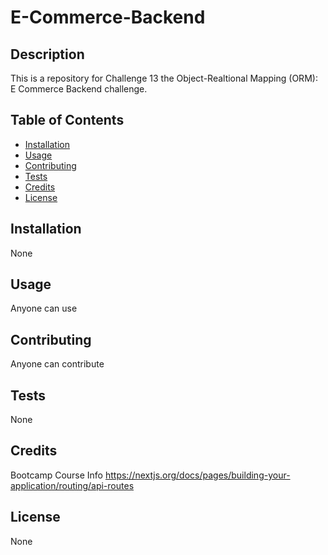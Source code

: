 # E-Commerce-Backend

## Description
This is a repository for Challenge 13 the Object-Realtional Mapping (ORM): E Commerce Backend challenge. 

## Table of Contents
- [Installation](#installation)
- [Usage](#usage)
- [Contributing](#contributing)
- [Tests](#tests)
- [Credits](#credits)
- [License](#license)

## Installation
None

## Usage
Anyone can use

## Contributing
Anyone can contribute

## Tests
None

## Credits
Bootcamp Course Info
https://nextjs.org/docs/pages/building-your-application/routing/api-routes

## License
None